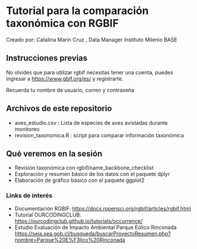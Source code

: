 # Tutorial para la comparación taxonómica con RGBIF
Creado por: Catalina Marín Cruz , Data Manager Instituto Milenio BASE

## Instrucciones previas
No olvides que para utilizar rgbif necesitas tener una cuenta, puedes ingresar a https://www.gbif.org/es/ y registrarte.

Recuerda tu nombre de usuario, correo y contraseña

## Archivos de este repositorio

* aves_estudio.csv : Lista de especies de aves avistadas durante monitoreo
* revision_taxonomica.R : script para comparar información taxonómica

## Qué veremos en la sesión

* Revisión taxonómica con rgbif/name_backbone_checklist
* Exploración y resumen básico de los datos con el paquete dplyr
* Elaboración de gráfico básico con el paquete ggplot2
  
### Links de interés
* Documentación RGBIF: https://docs.ropensci.org/rgbif/articles/rgbif.html
* Tutorial OURCODINGCLUB: https://ourcodingclub.github.io/tutorials/occurrence/
* Estudio Evaluación de Impacto Ambiental Parque Eólico Rinconada https://seia.sea.gob.cl/busqueda/buscarProyectoResumen.php?nombre=Parque%20E%F3lico%20Rinconada

